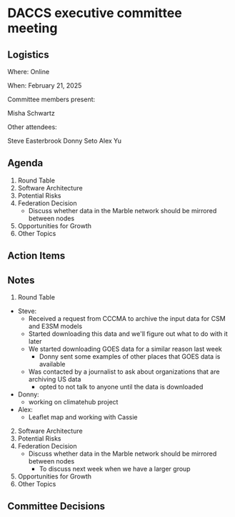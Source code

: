 # DACCS executive committee meeting

## Logistics

Where: Online

When: February 21, 2025

Committee members present:

Misha Schwartz

Other attendees:

Steve Easterbrook
Donny Seto
Alex Yu

## Agenda

1. Round Table
2. Software Architecture
3. Potential Risks
4. Federation Decision
   - Discuss whether data in the Marble network should be mirrored between nodes
5. Opportunities for Growth
6. Other Topics

## Action Items


## Notes

1. Round Table
- Steve:
   - Received a request from CCCMA to archive the input data for CSM and E3SM models
   - Started downloading this data and we'll figure out what to do with it later
   - We started downloading GOES data for a similar reason last week
      - Donny sent some examples of other places that GOES data is available
   - Was contacted by a journalist to ask about organizations that are archiving US data
      - opted to not talk to anyone until the data is downloaded
- Donny:
   - working on climatehub project
- Alex:
   - Leaflet map and working with Cassie 
2. Software Architecture
3. Potential Risks
4. Federation Decision
   - Discuss whether data in the Marble network should be mirrored between nodes
      - To discuss next week when we have a larger group
5. Opportunities for Growth
6. Other Topics

## Committee Decisions
